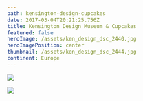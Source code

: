 ```yaml
---
path: kensington-design-cupcakes
date: 2017-03-04T20:21:25.756Z
title: Kensington Design Museum & Cupcakes
featured: false
heroImage: /assets/ken_design_dsc_2440.jpg
heroImagePosition: center
thumbnail: /assets/ken_design_dsc_2444.jpg
continent: Europe
---
```

![](/assets/ken_design_dsc_2437.jpg)

![](/assets/ken_design_dsc_2441.jpg)
